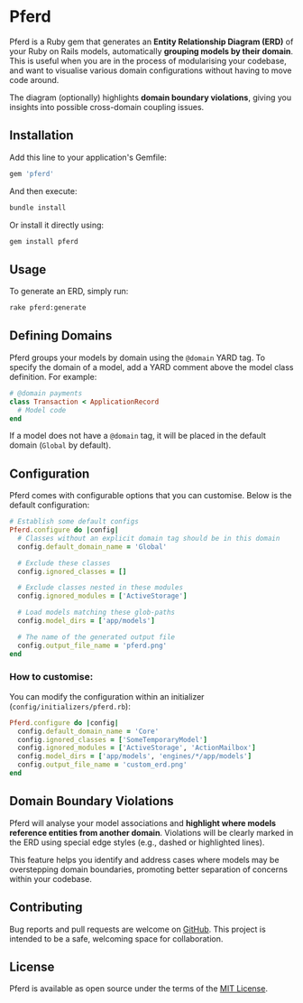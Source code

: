 # Pferd

Pferd is a Ruby gem that generates an **Entity Relationship Diagram (ERD)** of your Ruby on Rails models, automatically **grouping models by their domain**. This is useful when you are in the process of modularising your codebase, and want to visualise various domain configurations without having to move code around.

The diagram (optionally) highlights **domain boundary violations**, giving you insights into possible cross-domain coupling issues.

## Installation

Add this line to your application's Gemfile:

```ruby
gem 'pferd'
```

And then execute:

```bash
bundle install
```

Or install it directly using:

```bash
gem install pferd
```

## Usage

To generate an ERD, simply run:

```bash
rake pferd:generate
```

## Defining Domains

Pferd groups your models by domain using the `@domain` YARD tag. To specify the domain of a model, add a YARD comment above the model class definition. For example:

```ruby
# @domain payments
class Transaction < ApplicationRecord
  # Model code
end
```

If a model does not have a `@domain` tag, it will be placed in the default domain (`Global` by default).

## Configuration

Pferd comes with configurable options that you can customise. Below is the default configuration:

```ruby
# Establish some default configs
Pferd.configure do |config|
  # Classes without an explicit domain tag should be in this domain
  config.default_domain_name = 'Global'

  # Exclude these classes
  config.ignored_classes = []

  # Exclude classes nested in these modules
  config.ignored_modules = ['ActiveStorage']

  # Load models matching these glob-paths
  config.model_dirs = ['app/models']

  # The name of the generated output file
  config.output_file_name = 'pferd.png'
end
```

### **How to customise:**
You can modify the configuration within an initializer (`config/initializers/pferd.rb`):

```ruby
Pferd.configure do |config|
  config.default_domain_name = 'Core'
  config.ignored_classes = ['SomeTemporaryModel']
  config.ignored_modules = ['ActiveStorage', 'ActionMailbox']
  config.model_dirs = ['app/models', 'engines/*/app/models']
  config.output_file_name = 'custom_erd.png'
end
```

## Domain Boundary Violations

Pferd will analyse your model associations and **highlight where models reference entities from another domain**. Violations will be clearly marked in the ERD using special edge styles (e.g., dashed or highlighted lines).

This feature helps you identify and address cases where models may be overstepping domain boundaries, promoting better separation of concerns within your codebase.

## Contributing

Bug reports and pull requests are welcome on [GitHub](https://github.com/your-github/pferd). This project is intended to be a safe, welcoming space for collaboration.

## License

Pferd is available as open source under the terms of the [MIT License](https://opensource.org/licenses/MIT).